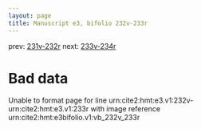 ```yaml
---
layout: page
title: Manuscript e3, bifolio 232v-233r
---
```


prev: [231v-232r](../231v-232r/) next: [233v-234r](../233v-234r/)

# Bad data

Unable to format page for line urn:cite2:hmt:e3.v1:232v-urn:cite2:hmt:e3.v1:233r with image reference urn:cite2:hmt:e3bifolio.v1:vb_232v_233r
